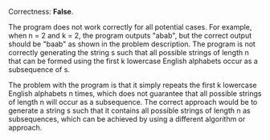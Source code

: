 Correctness: **False**.

The program does not work correctly for all potential cases. For example, when n = 2 and k = 2, the program outputs "abab", but the correct output should be "baab" as shown in the problem description. The program is not correctly generating the string s such that all possible strings of length n that can be formed using the first k lowercase English alphabets occur as a subsequence of s.

The problem with the program is that it simply repeats the first k lowercase English alphabets n times, which does not guarantee that all possible strings of length n will occur as a subsequence. The correct approach would be to generate a string s such that it contains all possible strings of length n as subsequences, which can be achieved by using a different algorithm or approach.